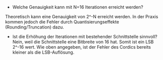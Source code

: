 - Welche Genauigkeit kann mit N=16 Iterationen erreicht werden?

Theoretisch kann eine Genauigkeit von 2^-N erreicht werden.
In der Praxis kommen jedoch die Fehler durch Quantisierungseffekte (Rounding/Truncation) dazu.

- Ist die Erhöhung der Iterationen mit bestehender Schnittstelle sinnvoll?
Nein, weil die Schnittstelle eine Bitbreite von 16 hat. Somit ist ein LSB 2^-16 wert.
Wie oben angegeben, ist der Fehler des Cordics bereits kleiner als die LSB-Auflösung.
